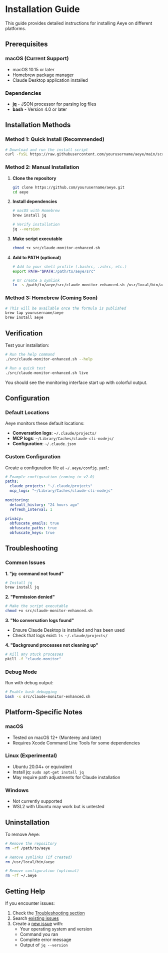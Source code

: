# Installation Guide

This guide provides detailed instructions for installing Aeye on different platforms.

## Prerequisites

### macOS (Current Support)
- macOS 10.15 or later
- Homebrew package manager
- Claude Desktop application installed

### Dependencies
- **jq** - JSON processor for parsing log files
- **bash** - Version 4.0 or later

## Installation Methods

### Method 1: Quick Install (Recommended)

```bash
# Download and run the install script
curl -fsSL https://raw.githubusercontent.com/yourusername/aeye/main/scripts/install.sh | bash
```

### Method 2: Manual Installation

1. **Clone the repository**
   ```bash
   git clone https://github.com/yourusername/aeye.git
   cd aeye
   ```

2. **Install dependencies**
   ```bash
   # macOS with Homebrew
   brew install jq
   
   # Verify installation
   jq --version
   ```

3. **Make script executable**
   ```bash
   chmod +x src/claude-monitor-enhanced.sh
   ```

4. **Add to PATH (optional)**
   ```bash
   # Add to your shell profile (.bashrc, .zshrc, etc.)
   export PATH="$PATH:/path/to/aeye/src"
   
   # Or create a symlink
   ln -s /path/to/aeye/src/claude-monitor-enhanced.sh /usr/local/bin/aeye
   ```

### Method 3: Homebrew (Coming Soon)

```bash
# This will be available once the formula is published
brew tap yourusername/aeye
brew install aeye
```

## Verification

Test your installation:

```bash
# Run the help command
./src/claude-monitor-enhanced.sh --help

# Run a quick test
./src/claude-monitor-enhanced.sh live
```

You should see the monitoring interface start up with colorful output.

## Configuration

### Default Locations
Aeye monitors these default locations:
- **Conversation logs**: `~/.claude/projects/`
- **MCP logs**: `~/Library/Caches/claude-cli-nodejs/`
- **Configuration**: `~/.claude.json`

### Custom Configuration
Create a configuration file at `~/.aeye/config.yaml`:

```yaml
# Example configuration (coming in v2.0)
paths:
  claude_projects: "~/.claude/projects"
  mcp_logs: "~/Library/Caches/claude-cli-nodejs"
  
monitoring:
  default_history: "24 hours ago"
  refresh_interval: 1
  
privacy:
  obfuscate_emails: true
  obfuscate_paths: true
  obfuscate_keys: true
```

## Troubleshooting

### Common Issues

**1. "jq: command not found"**
```bash
# Install jq
brew install jq
```

**2. "Permission denied"**
```bash
# Make the script executable
chmod +x src/claude-monitor-enhanced.sh
```

**3. "No conversation logs found"**
- Ensure Claude Desktop is installed and has been used
- Check that logs exist: `ls ~/.claude/projects/`

**4. "Background processes not cleaning up"**
```bash
# Kill any stuck processes
pkill -f "claude-monitor"
```

### Debug Mode

Run with debug output:
```bash
# Enable bash debugging
bash -x src/claude-monitor-enhanced.sh
```

## Platform-Specific Notes

### macOS
- Tested on macOS 12+ (Monterey and later)
- Requires Xcode Command Line Tools for some dependencies

### Linux (Experimental)
- Ubuntu 20.04+ or equivalent
- Install jq: `sudo apt-get install jq`
- May require path adjustments for Claude installation

### Windows
- Not currently supported
- WSL2 with Ubuntu may work but is untested

## Uninstallation

To remove Aeye:

```bash
# Remove the repository
rm -rf /path/to/aeye

# Remove symlinks (if created)
rm /usr/local/bin/aeye

# Remove configuration (optional)
rm -rf ~/.aeye
```

## Getting Help

If you encounter issues:

1. Check the [Troubleshooting section](#troubleshooting)
2. Search [existing issues](https://github.com/yourusername/aeye/issues)
3. Create a [new issue](https://github.com/yourusername/aeye/issues/new) with:
   - Your operating system and version
   - Command you ran
   - Complete error message
   - Output of `jq --version`
